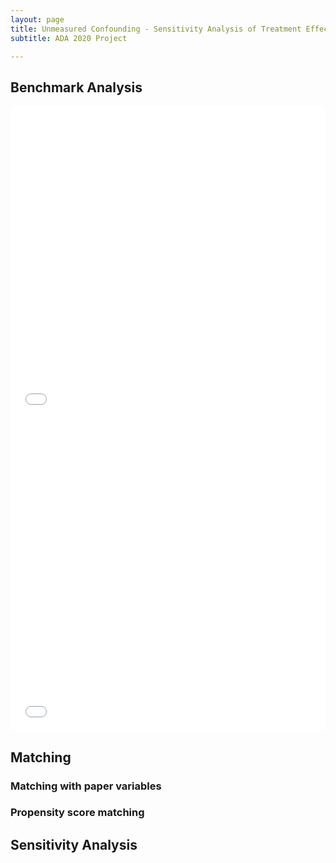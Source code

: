 ```yaml
---
layout: page
title: Unmeasured Confounding - Sensitivity Analysis of Treatment Effect
subtitle: ADA 2020 Project

---
```


## Benchmark Analysis

<iframe frameborder="no" border="0" marginwidth="0" marginheight="0" width="100%" height="500" src="assets/img/boxplot_figure.html"></iframe>

<iframe frameborder="no" border="0" marginwidth="0" marginheight="0" width="100%" height="500" src="assets/img/Bias_Figure.html"></iframe>

## Matching

### Matching with paper variables
### Propensity score matching

## Sensitivity Analysis
